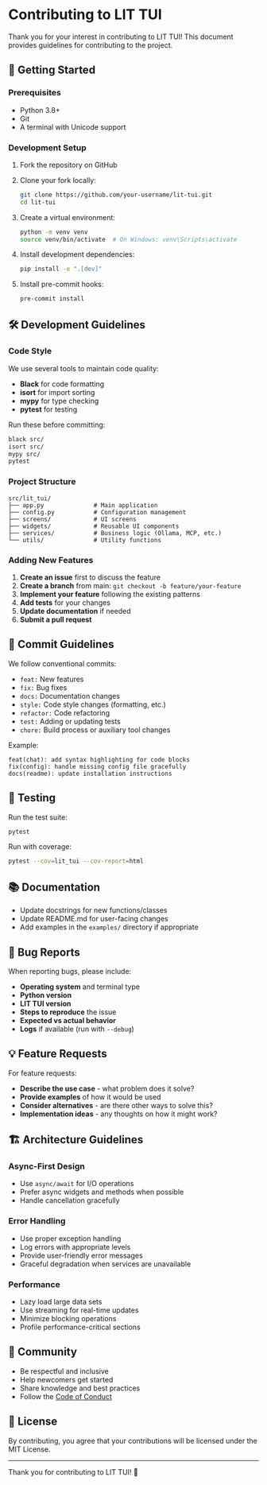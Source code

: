 # Contributing to LIT TUI

Thank you for your interest in contributing to LIT TUI! This document provides guidelines for contributing to the project.

## 🚀 Getting Started

### Prerequisites

- Python 3.8+
- Git
- A terminal with Unicode support

### Development Setup

1. Fork the repository on GitHub
2. Clone your fork locally:
   ```bash
   git clone https://github.com/your-username/lit-tui.git
   cd lit-tui
   ```

3. Create a virtual environment:
   ```bash
   python -m venv venv
   source venv/bin/activate  # On Windows: venv\Scripts\activate
   ```

4. Install development dependencies:
   ```bash
   pip install -e ".[dev]"
   ```

5. Install pre-commit hooks:
   ```bash
   pre-commit install
   ```

## 🛠️ Development Guidelines

### Code Style

We use several tools to maintain code quality:

- **Black** for code formatting
- **isort** for import sorting  
- **mypy** for type checking
- **pytest** for testing

Run these before committing:
```bash
black src/
isort src/
mypy src/
pytest
```

### Project Structure

```
src/lit_tui/
├── app.py              # Main application
├── config.py           # Configuration management
├── screens/            # UI screens
├── widgets/            # Reusable UI components
├── services/           # Business logic (Ollama, MCP, etc.)
└── utils/              # Utility functions
```

### Adding New Features

1. **Create an issue** first to discuss the feature
2. **Create a branch** from main: `git checkout -b feature/your-feature`
3. **Implement your feature** following the existing patterns
4. **Add tests** for your changes
5. **Update documentation** if needed
6. **Submit a pull request**

## 📝 Commit Guidelines

We follow conventional commits:

- `feat:` New features
- `fix:` Bug fixes
- `docs:` Documentation changes
- `style:` Code style changes (formatting, etc.)
- `refactor:` Code refactoring
- `test:` Adding or updating tests
- `chore:` Build process or auxiliary tool changes

Example:
```
feat(chat): add syntax highlighting for code blocks
fix(config): handle missing config file gracefully
docs(readme): update installation instructions
```

## 🧪 Testing

Run the test suite:
```bash
pytest
```

Run with coverage:
```bash
pytest --cov=lit_tui --cov-report=html
```

## 📚 Documentation

- Update docstrings for new functions/classes
- Update README.md for user-facing changes
- Add examples in the `examples/` directory if appropriate

## 🐛 Bug Reports

When reporting bugs, please include:

- **Operating system** and terminal type
- **Python version**
- **LIT TUI version**
- **Steps to reproduce** the issue
- **Expected vs actual behavior**
- **Logs** if available (run with `--debug`)

## 💡 Feature Requests

For feature requests:

- **Describe the use case** - what problem does it solve?
- **Provide examples** of how it would be used
- **Consider alternatives** - are there other ways to solve this?
- **Implementation ideas** - any thoughts on how it might work?

## 🏗️ Architecture Guidelines

### Async-First Design

- Use `async/await` for I/O operations
- Prefer async widgets and methods when possible
- Handle cancellation gracefully

### Error Handling

- Use proper exception handling
- Log errors with appropriate levels
- Provide user-friendly error messages
- Graceful degradation when services are unavailable

### Performance

- Lazy load large data sets
- Use streaming for real-time updates
- Minimize blocking operations
- Profile performance-critical sections

## 🤝 Community

- Be respectful and inclusive
- Help newcomers get started
- Share knowledge and best practices
- Follow the [Code of Conduct](CODE_OF_CONDUCT.md)

## 📄 License

By contributing, you agree that your contributions will be licensed under the MIT License.

---

Thank you for contributing to LIT TUI! 🎉
